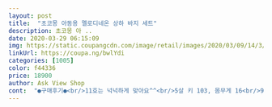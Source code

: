 ```yaml
---
layout: post 
title:  "초코몽 아동용 멜로디네온 상하 바지 세트" 
description: 초코몽 아 ..
date: 2020-03-29 06:15:09 
img: https://static.coupangcdn.com/image/retail/images/2020/03/09/14/3/9d228b93-dd12-44ec-afdb-a25d444e98af.jpg 
linkUrl: https://coupa.ng/bwlYdi 
categories: [1005] 
color: f44336 
price: 18900 
author: Ask View Shop 
cont:  "●구매후기●<br/>11호는 넉넉하게 맞아요^^<br/>5살 키 103, 몸무게 16<br/>9호 딱 예쁘게 맞구요<br/>♣️배송: 빠르고 완벽하게 잘 받았습니다^^<br/>♣️상품: 역쉬 초코몽 입니다^^<br/>빨아도 보풀 안나서 놀라움 질도 나쁘지 않고 좋네유<br/>사이즈 잘 맞고 옷 예뻐요.<br/><br/>사장님 계속 구매할거 같습니다♡ 대박 나셔요^^<br/>색이 쨍하고 좋아요 튀는 색 안어울릴줄 알았는데 입히니 얼굴이 환해보이고 이쁘네요<br/>아이두 편하데요<br/>이쁘네요~  색상은 화면보다 좀 더 쨍한 형광오렌지구요.<br/> 두께는 좀 얇은편이라서 지금은 위에 쟈켓하나 걸치고 다녀야돼요~  좀 더 따뜻해지면  하나만 입혀두 될거 같아요~ 레깅스는 길이가 길다고 생각했는데 세탁해보니 조금 줄어든거 같기도 하고... <br/> 키 95에 15키로 정도인데 세탁전에는 두번 접어서 입혔는데 지금은 한번만 접어 입혀두 되는게 웬지 세탁후 조금 줄어서 그런거 아닌가 싶네요.<br/> 신축성은 좋아요~  저는 만족합니다!   재구매 의사도 있어요~<br/>판매자랑 1도모름.<br/> 내가 사서 쓰는 아이템중 만족항<br/>11호는 넉넉하게 맞아요^^<br/>5살 키 103, 몸무게 16<br/>9호 딱 예쁘게 맞구요<br/>♣️배송: 빠르고 완벽하게 잘 받았습니다^^<br/>♣️상품: 역쉬 초코몽 입니다^^<br/>빨아도 보풀 안나서 놀라움 질도 나쁘지 않고 좋네유<br/>사이즈 잘 맞고 옷 예뻐요.<br/><br/>사장님 계속 구매할거 같습니다♡ 대박 나셔요^^<br/>색이 쨍하고 좋아요 튀는 색 안어울릴줄 알았는데 입히니 얼굴이 환해보이고 이쁘네요<br/>아이두 편하데요<br/>이쁘네요~  색상은 화면보다 좀 더 쨍한 형광오렌지구요.<br/> 두께는 좀 얇은편이라서 지금은 위에 쟈켓하나 걸치고 다녀야돼요~  좀 더 따뜻해지면  하나만 입혀두 될거 같아요~ 레깅스는 길이가 길다고 생각했는데 세탁해보니 조금 줄어든거 같기도 하고... <br/> 키 95에 15키로 정도인데 세탁전에는 두번 접어서 입혔는데 지금은 한번만 접어 입혀두 되는게 웬지 세탁후 조금 줄어서 그런거 아닌가 싶네요.<br/> 신축성은 좋아요~  저는 만족합니다!   재구매 의사도 있어요~<br/>판매자랑 1도모름.<br/> 내가 사서 쓰는 아이템중 만족항<br/>" 
---
```

